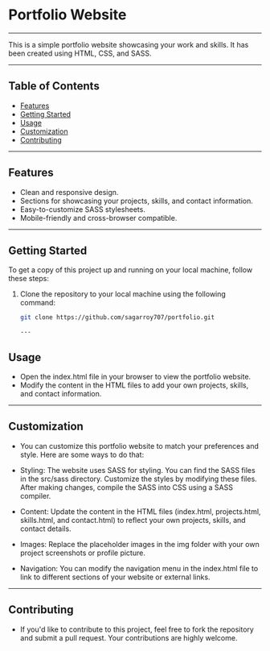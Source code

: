 # Portfolio Website

---

This is a simple portfolio website showcasing your work and skills. It has been created using HTML, CSS, and SASS.

---

## Table of Contents

- [Features](#features)
- [Getting Started](#getting-started)
- [Usage](#usage)
- [Customization](#customization)
- [Contributing](#contributing)

---

## Features

- Clean and responsive design.
- Sections for showcasing your projects, skills, and contact information.
- Easy-to-customize SASS stylesheets.
- Mobile-friendly and cross-browser compatible.

---

## Getting Started

To get a copy of this project up and running on your local machine, follow these steps:

1. Clone the repository to your local machine using the following command:

   ```bash
   git clone https://github.com/sagarroy707/portfolio.git

   ---
   
## Usage
- Open the index.html file in your browser to view the portfolio website.
- Modify the content in the HTML files to add your own projects, skills, and contact information.

---


## Customization
- You can customize this portfolio website to match your preferences and style. Here are some ways to do that:

- Styling: The website uses SASS for styling. You can find the SASS files in the src/sass directory. Customize the styles by modifying these files. After making changes, compile the SASS into CSS using a SASS compiler.

- Content: Update the content in the HTML files (index.html, projects.html, skills.html, and contact.html) to reflect your own projects, skills, and contact details.

- Images: Replace the placeholder images in the img folder with your own project screenshots or profile picture.

- Navigation: You can modify the navigation menu in the index.html file to link to different sections of your website or external links.

---


## Contributing
- If you'd like to contribute to this project, feel free to fork the repository and submit a pull request. Your contributions are highly welcome.
